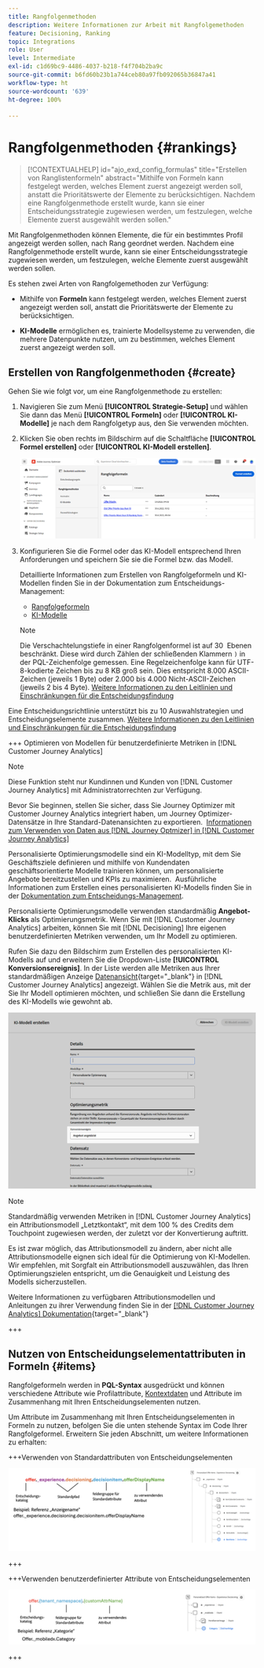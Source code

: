 ```yaml
---
title: Rangfolgenmethoden
description: Weitere Informationen zur Arbeit mit Rangfolgemethoden
feature: Decisioning, Ranking
topic: Integrations
role: User
level: Intermediate
exl-id: c1d69bc9-4486-4037-b218-f4f704b2ba9c
source-git-commit: b6fd60b23b1a744ceb80a97fb092065b36847a41
workflow-type: ht
source-wordcount: '639'
ht-degree: 100%

---
```


# Rangfolgenmethoden {#rankings}

>[!CONTEXTUALHELP]
>id="ajo_exd_config_formulas"
>title="Erstellen von Ranglistenformeln"
>abstract="Mithilfe von Formeln kann festgelegt werden, welches Element zuerst angezeigt werden soll, anstatt die Prioritätswerte der Elemente zu berücksichtigen. Nachdem eine Rangfolgenmethode erstellt wurde, kann sie einer Entscheidungsstrategie zugewiesen werden, um festzulegen, welche Elemente zuerst ausgewählt werden sollen."

Mit Rangfolgenmethoden können Elemente, die für ein bestimmtes Profil angezeigt werden sollen, nach Rang geordnet werden. Nachdem eine Rangfolgenmethode erstellt wurde, kann sie einer Entscheidungsstrategie zugewiesen werden, um festzulegen, welche Elemente zuerst ausgewählt werden sollen.

Es stehen zwei Arten von Rangfolgemethoden zur Verfügung:

* Mithilfe von **Formeln** kann festgelegt werden, welches Element zuerst angezeigt werden soll, anstatt die Prioritätswerte der Elemente zu berücksichtigen.

* **KI-Modelle** ermöglichen es, trainierte Modellsysteme zu verwenden, die mehrere Datenpunkte nutzen, um zu bestimmen, welches Element zuerst angezeigt werden soll.

## Erstellen von Rangfolgenmethoden {#create}

Gehen Sie wie folgt vor, um eine Rangfolgenmethode zu erstellen:

1. Navigieren Sie zum Menü **[!UICONTROL Strategie-Setup]** und wählen Sie dann das Menü **[!UICONTROL Formeln]** oder **[!UICONTROL KI-Modelle]** je nach dem Rangfolgetyp aus, den Sie verwenden möchten.

1. Klicken Sie oben rechts im Bildschirm auf die Schaltfläche **[!UICONTROL Formel erstellen]** oder **[!UICONTROL KI-Modell erstellen]**.

   ![](assets/ranking-create.png)

1. Konfigurieren Sie die Formel oder das KI-Modell entsprechend Ihren Anforderungen und speichern Sie sie die Formel bzw. das Modell.

   Detaillierte Informationen zum Erstellen von Rangfolgeformeln und KI-Modellen finden Sie in der Dokumentation zum Entscheidungs-Management:

   * [Rangfolgeformeln](../offers/ranking/create-ranking-formulas.md)
   * [KI-Modelle](../offers/ranking/ai-models.md)

   >[!NOTE]
   >
   >Die Verschachtelungstiefe in einer Rangfolgenformel ist auf 30  Ebenen beschränkt. Diese wird durch Zählen der schließenden Klammern `)` in der PQL-Zeichenfolge gemessen. Eine Regelzeichenfolge kann für UTF-8-kodierte Zeichen bis zu 8 KB groß sein. Dies entspricht 8.000 ASCII-Zeichen (jeweils 1 Byte) oder 2.000 bis 4.000 Nicht-ASCII-Zeichen (jeweils 2 bis 4 Byte). [Weitere Informationen zu den Leitlinien und Einschränkungen für die Entscheidungsfindung](gs-experience-decisioning.md#guardrails)

Eine Entscheidungsrichtlinie unterstützt bis zu 10 Auswahlstrategien und Entscheidungselemente zusammen. [Weitere Informationen zu den Leitlinien und Einschränkungen für die Entscheidungsfindung](gs-experience-decisioning.md#guardrails)

+++ Optimieren von Modellen für benutzerdefinierte Metriken in [!DNL Customer Journey Analytics]

>[!NOTE]
>
>Diese Funktion steht nur Kundinnen und Kunden von [!DNL Customer Journey Analytics] mit Administratorrechten zur Verfügung.
>
>Bevor Sie beginnen, stellen Sie sicher, dass Sie Journey Optimizer mit Customer Journey Analytics integriert haben, um Journey Optimizer-Datensätze in Ihre Standard-Datenansichten zu exportieren.  [Informationen zum Verwenden von Daten aus  [!DNL Journey Optmizer]  in  [!DNL Customer Journey Analytics]](../reports/cja-ajo.md)

Personalisierte Optimierungsmodelle sind ein KI-Modelltyp, mit dem Sie Geschäftsziele definieren und mithilfe von Kundendaten geschäftsorientierte Modelle trainieren können, um personalisierte Angebote bereitzustellen und KPIs zu maximieren.  Ausführliche Informationen zum Erstellen eines personalisierten KI-Modells finden Sie in der [Dokumentation zum Entscheidungs-Management](../offers/ranking/personalized-optimization-model.md).

Personalisierte Optimierungsmodelle verwenden standardmäßig **Angebot-Klicks** als Optimierungsmetrik. Wenn Sie mit [!DNL Customer Journey Analytics] arbeiten, können Sie mit [!DNL Decisioning] Ihre eigenen benutzerdefinierten Metriken verwenden, um Ihr Modell zu optimieren.

Rufen Sie dazu den Bildschirm zum Erstellen des personalisierten KI-Modells auf und erweitern Sie die Dropdown-Liste **[!UICONTROL Konversionsereignis]**. In der Liste werden alle Metriken aus Ihrer standardmäßigen Anzeige [Datenansicht](https://experienceleague.adobe.com/de/docs/analytics-platform/using/cja-dataviews/data-views){target="_blank"} in [!DNL Customer Journey Analytics] angezeigt. Wählen Sie die Metrik aus, mit der Sie Ihr Modell optimieren möchten, und schließen Sie dann die Erstellung des KI-Modells wie gewohnt ab.

![](assets/ai-ranking-custom-metrics.png)

>[!NOTE]
>
>Standardmäßig verwenden Metriken in [!DNL Customer Journey Analytics] ein Attributionsmodell „Letztkontakt“, mit dem 100 % des Credits dem Touchpoint zugewiesen werden, der zuletzt vor der Konvertierung auftritt.
>
>Es ist zwar möglich, das Attributionsmodell zu ändern, aber nicht alle Attributionsmodelle eignen sich ideal für die Optimierung von KI-Modellen.  Wir empfehlen, mit Sorgfalt ein Attributionsmodell auszuwählen, das Ihren Optimierungszielen entspricht, um die Genauigkeit und Leistung des Modells sicherzustellen.
>
>Weitere Informationen zu verfügbaren Attributionsmodellen und Anleitungen zu ihrer Verwendung finden Sie in der [[!DNL Customer Journey Analytics] Dokumentation](https://experienceleague.adobe.com/de/docs/analytics-platform/using/cja-dataviews/component-settings/attribution){target="_blank"}

+++

## Nutzen von Entscheidungselementattributen in Formeln {#items}

Rangfolgeformeln werden in **PQL-Syntax** ausgedrückt und können verschiedene Attribute wie Profilattribute, [Kontextdaten](context-data.md) und Attribute im Zusammenhang mit Ihren Entscheidungselementen nutzen.

Um Attribute im Zusammenhang mit Ihren Entscheidungselementen in Formeln zu nutzen, befolgen Sie die unten stehende Syntax im Code Ihrer Rangfolgeformel. Erweitern Sie jeden Abschnitt, um weitere Informationen zu erhalten:

+++Verwenden von Standardattributen von Entscheidungselementen

![](assets/formula-attribute.png)

+++

+++Verwenden benutzerdefinierter Attribute von Entscheidungselementen

![](assets/formula-attribute-custom.png)

+++
